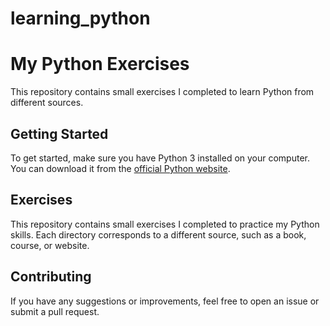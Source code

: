 # learning_python
# My Python Exercises

This repository contains small exercises I completed to learn Python from different sources.

## Getting Started

To get started, make sure you have Python 3 installed on your computer. You can download it from the [official Python website](https://www.python.org/downloads/).

## Exercises

This repository contains small exercises I completed to practice my Python skills. Each directory corresponds to a different source, such as a book, course, or website.

## Contributing

If you have any suggestions or improvements, feel free to open an issue or submit a pull request.


